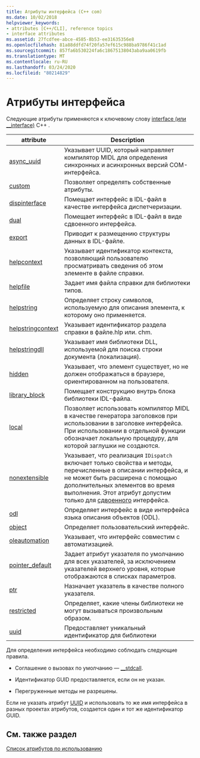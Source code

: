 ```yaml
---
title: Атрибуты интерфейса (C++ com)
ms.date: 10/02/2018
helpviewer_keywords:
- attributes [C++/CLI], reference topics
- interface attributes
ms.assetid: 27fcdfee-abce-4585-8b53-ee31635356e8
ms.openlocfilehash: 81a88ddfd74f20fa57ef615c988ba9786f41c1ad
ms.sourcegitcommit: 857fa6b530224fa6c18675138043aba9aa0619fb
ms.translationtype: MT
ms.contentlocale: ru-RU
ms.lasthandoff: 03/24/2020
ms.locfileid: "80214829"
---
```

# <a name="interface-attributes"></a>Атрибуты интерфейса

Следующие атрибуты применяются к ключевому слову [interface (или __interface)](../../cpp/interface.md) C++ .

|attribute|Description|
|---------------|-----------------|
|[async_uuid](async-uuid.md)|Указывает UUID, который направляет компилятор MIDL для определения синхронных и асинхронных версий COM-интерфейса.|
|[custom](custom-cpp.md)|Позволяет определять собственные атрибуты.|
|[dispinterface](dispinterface.md)|Помещает интерфейс в IDL-файл в качестве интерфейса диспетчеризации.|
|[dual](dual.md)|Помещает интерфейс в IDL-файл в виде сдвоенного интерфейса.|
|[export](export.md)|Приводит к размещению структуры данных в IDL-файле.|
|[helpcontext](helpcontext.md)|Указывает идентификатор контекста, позволяющий пользователю просматривать сведения об этом элементе в файле справки.|
|[helpfile](helpfile.md)|Задает имя файла справки для библиотеки типов.|
|[helpstring](helpstring.md)|Определяет строку символов, используемую для описания элемента, к которому оно применяется.|
|[helpstringcontext](helpstringcontext.md)|Указывает идентификатор раздела справки в файле.hlp или. chm.|
|[helpstringdll](helpstringdll.md)|Указывает имя библиотеки DLL, используемой для поиска строки документа (локализация).|
|[hidden](hidden.md)|Указывает, что элемент существует, но не должен отображаться в браузере, ориентированном на пользователя.|
|[library_block](library-block.md)|Помещает конструкцию внутрь блока библиотеки IDL-файла.|
|[local](local-cpp.md)|Позволяет использовать компилятор MIDL в качестве генератора заголовков при использовании в заголовке интерфейса. При использовании в отдельной функции обозначает локальную процедуру, для которой заглушки не создаются.|
|[nonextensible](nonextensible.md)|Указывает, что реализация `IDispatch` включает только свойства и методы, перечисленные в описании интерфейса, и не может быть расширена с помощью дополнительных элементов во время выполнения. Этот атрибут допустим только для [сдвоенного](dual.md) интерфейса.|
|[odl](odl.md)|Определяет интерфейс в виде интерфейса языка описания объектов (ODL).|
|[object](object-cpp.md)|Определяет пользовательский интерфейс.|
|[oleautomation](oleautomation.md)|Указывает, что интерфейс совместим с автоматизацией.|
|[pointer_default](pointer-default.md)|Задает атрибут указателя по умолчанию для всех указателей, за исключением указателей верхнего уровня, которые отображаются в списках параметров.|
|[ptr](ptr.md)|Назначает указатель в качестве полного указателя.|
|[restricted](restricted.md)|Определяет, какие члены библиотеки не могут вызываться произвольным образом.|
|[uuid](uuid-cpp-attributes.md)|Предоставляет уникальный идентификатор для библиотеки|

Для определения интерфейса необходимо соблюдать следующие правила.

- Соглашение о вызовах по умолчанию — [__stdcall](../../cpp/stdcall.md).

- Идентификатор GUID предоставляется, если он не указан.

- Перегруженные методы не разрешены.

Если не указать атрибут [UUID](uuid-cpp-attributes.md) и использовать то же имя интерфейса в разных проектах атрибутов, создается один и тот же идентификатор GUID.

## <a name="see-also"></a>См. также раздел

[Список атрибутов по использованию](attributes-by-usage.md)
